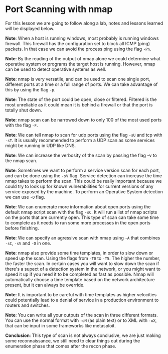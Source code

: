 # Port Scanning with nmap

For this lesson we are going to follow along a lab, notes and lessons learned will be displayed below.

**Note**: When a host is running windows, most probably is running windows firewall. This firewall has the configuration set to block all ICMP (ping) packets. In that case we can avoid the process ping using the flag `-Pn`.

**Note**: By the reading of the output of nmap alone we could determine what operative system or programs the target host is running. However, nmap can be used to detect operative systems as well.

**Note**: nmap is very versatile, and can be used to scan one single port, different ports at a time or a full range of ports. We can take advantage of this by using the flag `-p`.

**Note**: The state of the port could be open, close or filtered. Filtered is the most unreliable as it could mean it is behind a firewall or that the port is totally shut down.

**Note**: nmap scan can be narrowed down to only 100 of the most used ports with the flag `-F`.

**Note**: We can tell nmap to scan for udp ports using the flag `-sU` and tcp with `-sT`. It is usually recommended to perform a UDP scan as some services might be running in UDP like DNS.

**Note**: We can increase the verbosity of the scan by passing the flag -v to the nmap scan.

**Note**: Sometimes we want to perform a service version scan for each port, and can be done using the `-sV` flag. Service detection can increase the time nmap takes to perform the scan. This could be really important because we could try to look up for known vulnerabilities for current versions of any service exposed by the machine. To perform an Operative System detection we can use `-O` flag.

**Note**: We can enumerate more information about open ports using the default nmap script scan with the flag `-sC`. It will run a list of nmap scripts on the ports that are currently open. This type of scan can take some time to complete as it needs to run some more processes in the open ports before finishing.

**Note**: We can specify an agressive scan with nmap using `-A` that combines `-sC`, `-sV` and `-O` in one.

**Note**: nmap also provide some time templates, in order to slow down or speed up the scan. Using the flags from `-T0` to `-T5`. The higher the number, the faster the scan. In certain cases you will want to slow down the scan if there's a supect of a detection system in the network, or you might want to speed it up if you need it to be completed as fast as possible. Nmap will automatically choose a time template based on the network architecture present, but it can always be override.

**Note**: It is important to be careful with time templates as higher velocities could potentially lead to a denial of service in a production environment to routers and switches.

**Note**: You can write all your outputs of the scan in three different formats. You can use the normal format with `-oN` (as plain text) or to XML with `-oX`, that can be input in some frameworks like metasploit.

**Conclusion**: This type of scan is not always conclusive, we are just making some reconnaissance, we still need to clear things out during the enumeration phase that comes after the recon phase.